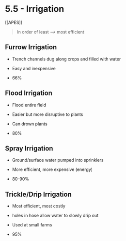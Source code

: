 # 5\.5 - Irrigation

[[APES]]

> In order of least --> most efficient

## Furrow Irrigation

- Trench channels dug along crops and filled with water

- Easy and inexpensive

- 66%

## Flood Irrigation

- Flood entire field

- Easier but more disruptive to plants

- Can drown plants

- 80%

## Spray Irrigation

- Ground/surface water pumped into sprinklers

- More efficient, more expensive (energy)

- 80-90%

## Trickle/Drip Irrigation

- Most efficient, most costly

- holes in hose allow water to slowly drip out

- Used at small farms

- 95%